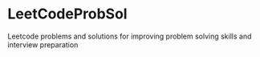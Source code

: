 # LeetCodeProbSol
Leetcode problems and solutions for improving problem solving skills and interview preparation
